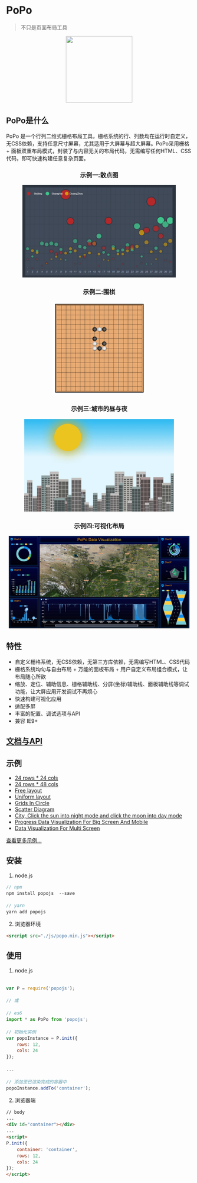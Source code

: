 # PoPo

> 不只是页面布局工具

<div align=center>
<img src="https://shunok.github.io/popo/_media/popo.png" width=180 height=180>
</div>

## PoPo是什么

PoPo 是一个行列二维式栅格布局工具，栅格系统的行、列数均在运行时自定义，无CSS依赖，支持任意尺寸屏幕，尤其适用于大屏幕与超大屏幕。PoPo采用栅格 + 面板双重布局模式，封装了与内容无关的布局代码，无需编写任何HTML、CSS代码，即可快速构建任意复杂页面。

<div align="center">
    <h3>示例一:散点图</h3>  
    <img src="./docs/_images/ex1.gif" style="max-height:250px;"/>
    <h3>示例二:围棋</h3> 
    <img src="./docs/_images/ex2.gif" style="max-height:250px;"  />
    <h3>示例三:城市的昼与夜</h3>
    <img src="./docs/_images/ex3.gif" style="max-height:250px;" />
    <h3>示例四:可视化布局</h3>
    <img src="./docs/_images/ex4.png" style="max-height:250px;" />
</div>

## 特性

- 自定义栅格系统，无CSS依赖，无第三方库依赖，无需编写HTML、CSS代码
- 栅格系统均匀与自由布局 + 万能的面板布局 + 用户自定义布局组合模式，让布局随心所欲
- 缩放、定位、辅助信息、栅格辅助线、分屏(坐标)辅助线、面板辅助线等调试功能，让大屏应用开发调试不再烦心
- 快速构建可视化应用
- 适配多屏
- 丰富的配置、调试选项与API
- 兼容 IE9+

## [文档与API](https://shunok.github.io/popo)

## 示例

- [24 rows * 24 cols](https://shunok.github.io/popo-example/examples/grid_24_24.html)
- [24 rows * 48 cols](https://shunok.github.io/popo-example/examples/grid_24_48.html)
- [Free layout](https://shunok.github.io/popo-example/examples/layout_complex_2.html)
- [Uniform layout](https://shunok.github.io/popo-example/examples/layout_avg_1.html)
- [Grids In Circle](https://shunok.github.io/popo-example/examples/circle.html)
- [Scatter Diagram](https://shunok.github.io/popo-example/examples/scatter_diagram.html)
- [City, Click the sun into night mode and click the moon into day mode](https://shunok.github.io/popo-example/examples/city.html)
- [Progress Data Visualization For Big Screen And Mobile](https://shunok.github.io/popo-example/examples/dv_average.html)
- [Data Visualization For Multi Screen](https://shunok.github.io/popo-example/examples/bigscreen.html)

[查看更多示例...](https://github.com/shunok/popo-example/blob/master/README.md)

## 安装

1. node.js

```js
// npm
npm install popojs  --save

// yarn
yarn add popojs
```

2. 浏览器环境

```html
<srcript src="./js/popo.min.js"></script>
```

## 使用

1. node.js

```js

var P = require('popojs');

// 或

// es6
import * as PoPo from 'popojs';

// 初始化实例
var popoInstance = P.init({
    rows: 12,
    cols: 24
});

...

// 添加至已渲染完成的容器中
popoInstance.addTo('container');

```

2. 浏览器端

```html
// body
...
<div id="container"></div>
...
<script>
P.init({
    container: 'container',
    rows: 12,
    cols: 24
});
</script>

```
